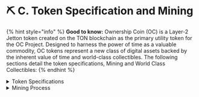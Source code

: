 # ⛏ C. Token Specification and Mining

{% hint style="info" %}
**Good to know:** Ownership Coin (OC) is a Layer-2 Jetton token created on the TON blockchain as the primary utility token for the OC Project. Designed to harness the power of time as a valuable commodity, OC tokens represent a new class of digital assets backed by the inherent value of time and world-class collectibles. The following sections detail the token specifications, Mining and World Class Collectibles:
{% endhint %}

<details>

<summary>Token Specifications</summary>

1. **Token Type**: OC is a Layer-2 Jetton token built on the TON blockchain, leveraging its advanced architecture, scalability, and security features to facilitate seamless and efficient transactions within the OC Project ecosystem.
2. **Token Symbol:** OC (Ownership Coin)
3. **Total Supply**: A fixed total of 21 quadrillion OC tokens will be issued, ensuring a sufficient supply to support the diverse range of use cases and functionalities envisioned for the OC Project and no new OC tokens will ever be issued.
4. **Decimals**: OC tokens will have a fixed number of decimals, allowing for precise calculations and enabling users to transact with the desired level of accuracy.
5. **Smart Contracts**: OC tokens will be governed by a set of smart contracts that manage various aspects of the token's functionality, such as distribution, mining, staking, and voting. These smart contracts ensure the automated, transparent, and secure management of OC tokens within the ecosystem.

</details>

<details>

<summary>Mining Process</summary>

1. **Allocation to Main-Blocks:** The 21 quadrillion OC tokens will initially be allocated among 2,100 Main-Blocks, which represent 2,100 world-class collectibles curated for the OC Project. The allocation of OC tokens to each Main-Block will be based on a weighted scoring system, determined by the categorization and ranking of the collectibles.
2. **Vesting to Collectible Owners:** **50% of the allocated OC tokens** for each Main-Block will be vested to the respective collectible owners over a **24-month period**. This distribution strategy ensures a gradual release of tokens into the ecosystem, promoting long-term stability and encouraging commitment from the collectible owners.
3. **Distribution to Mini-Blocks:** The **remaining 50% of the allocated OC tokens** for each Main-Block will be distributed among the **10 million Mini-Blocks** associated with the respective Main-Block. Each Mini-Block is subdivided into **100,000 Nano-Blocks** to serve as the mining units for OC tokens, allowing miners to generate OC tokens using the Proof of Time concept.
4. **Mining Process:** Miners participating in the OC Project will be able to mine OC tokens by dedicating time and effort to the "work-unit" i.e. the 100,000 nano-block within a mini-block. Once the required time has elapsed, and the miner has successfully performed the hashing work (which is embedded in the nano-bot), they can claim the OC tokens contained in the nano-block.

</details>

